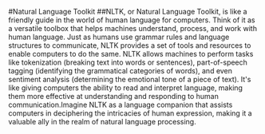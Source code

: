 #Natural Language Toolkit
##NLTK, or Natural Language Toolkit, is like a friendly guide in the world of human language for computers. Think of it as a versatile toolbox that helps machines understand, process, and work with human language. Just as humans use grammar rules and language structures to communicate, NLTK provides a set of tools and resources to enable computers to do the same.  NLTK allows machines to perform tasks like tokenization (breaking text into words or sentences), part-of-speech tagging (identifying the grammatical categories of words), and even sentiment analysis (determining the emotional tone of a piece of text). It's like giving computers the ability to read and interpret language, making them more effective at understanding and responding to human communication.Imagine NLTK as a language companion that assists computers in deciphering the intricacies of human expression, making it a valuable ally in the realm of natural language processing.
